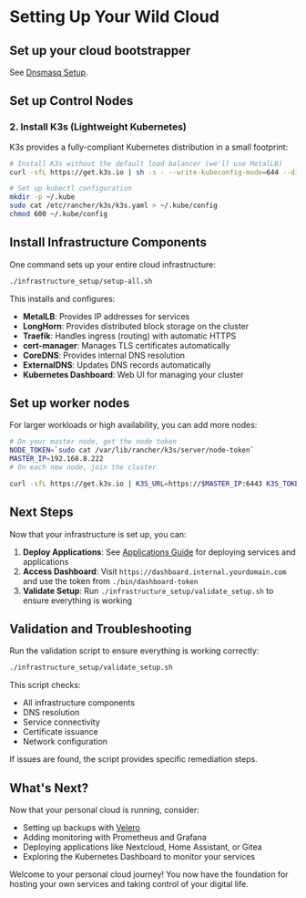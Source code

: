# Setting Up Your Wild Cloud

## Set up your cloud bootstrapper

See [Dnsmasq Setup](./guides/dnsmasq-setup.md).

## Set up Control Nodes

### 2. Install K3s (Lightweight Kubernetes)

K3s provides a fully-compliant Kubernetes distribution in a small footprint:

```bash
# Install K3s without the default load balancer (we'll use MetalLB)
curl -sfL https://get.k3s.io | sh -s - --write-kubeconfig-mode=644 --disable servicelb --disable metallb

# Set up kubectl configuration
mkdir -p ~/.kube
sudo cat /etc/rancher/k3s/k3s.yaml > ~/.kube/config
chmod 600 ~/.kube/config
```

## Install Infrastructure Components

One command sets up your entire cloud infrastructure:

```bash
./infrastructure_setup/setup-all.sh
```

This installs and configures:

- **MetalLB**: Provides IP addresses for services
- **LongHorn**: Provides distributed block storage on the cluster
- **Traefik**: Handles ingress (routing) with automatic HTTPS
- **cert-manager**: Manages TLS certificates automatically
- **CoreDNS**: Provides internal DNS resolution
- **ExternalDNS**: Updates DNS records automatically
- **Kubernetes Dashboard**: Web UI for managing your cluster

## Set up worker nodes

For larger workloads or high availability, you can add more nodes:

```bash
# On your master node, get the node token
NODE_TOKEN=`sudo cat /var/lib/rancher/k3s/server/node-token`
MASTER_IP=192.168.8.222
# On each new node, join the cluster

curl -sfL https://get.k3s.io | K3S_URL=https://$MASTER_IP:6443 K3S_TOKEN=$NODE_TOKEN sh -
```

## Next Steps

Now that your infrastructure is set up, you can:

1. **Deploy Applications**: See [Applications Guide](./APPS.md) for deploying services and applications
2. **Access Dashboard**: Visit `https://dashboard.internal.yourdomain.com` and use the token from `./bin/dashboard-token`
3. **Validate Setup**: Run `./infrastructure_setup/validate_setup.sh` to ensure everything is working

## Validation and Troubleshooting

Run the validation script to ensure everything is working correctly:

```bash
./infrastructure_setup/validate_setup.sh
```

This script checks:

- All infrastructure components
- DNS resolution
- Service connectivity
- Certificate issuance
- Network configuration

If issues are found, the script provides specific remediation steps.

## What's Next?

Now that your personal cloud is running, consider:

- Setting up backups with [Velero](https://velero.io/)
- Adding monitoring with Prometheus and Grafana
- Deploying applications like Nextcloud, Home Assistant, or Gitea
- Exploring the Kubernetes Dashboard to monitor your services

Welcome to your personal cloud journey! You now have the foundation for hosting your own services and taking control of your digital life.
